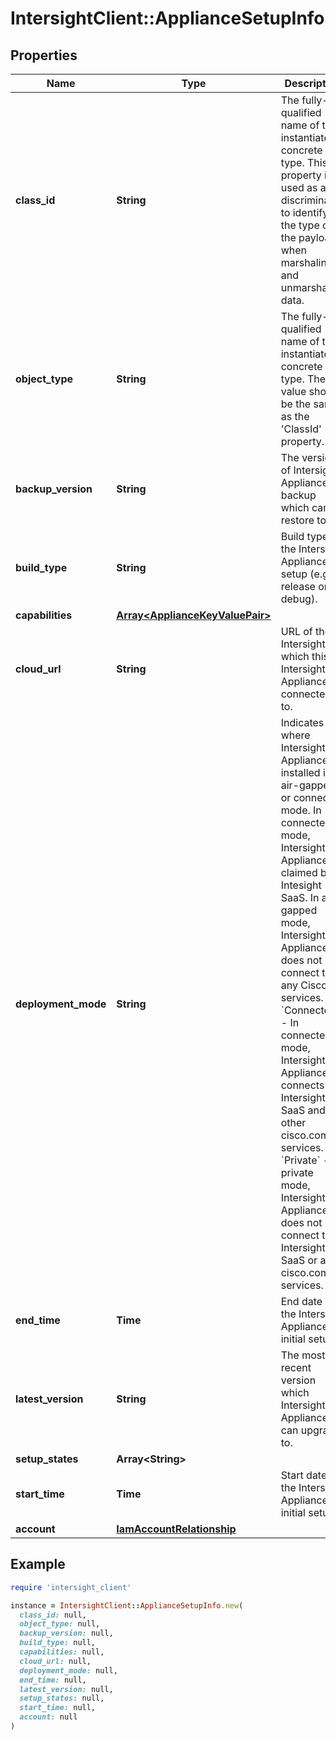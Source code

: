# IntersightClient::ApplianceSetupInfo

## Properties

| Name | Type | Description | Notes |
| ---- | ---- | ----------- | ----- |
| **class_id** | **String** | The fully-qualified name of the instantiated, concrete type. This property is used as a discriminator to identify the type of the payload when marshaling and unmarshaling data. | [default to &#39;appliance.SetupInfo&#39;] |
| **object_type** | **String** | The fully-qualified name of the instantiated, concrete type. The value should be the same as the &#39;ClassId&#39; property. | [default to &#39;appliance.SetupInfo&#39;] |
| **backup_version** | **String** | The version of Intersight Appliance backup which can restore to. | [optional][readonly] |
| **build_type** | **String** | Build type of the Intersight Appliance setup (e.g. release or debug). | [optional][readonly] |
| **capabilities** | [**Array&lt;ApplianceKeyValuePair&gt;**](ApplianceKeyValuePair.md) |  | [optional] |
| **cloud_url** | **String** | URL of the Intersight to which this Intersight Appliance is connected to. | [optional][readonly] |
| **deployment_mode** | **String** | Indicates where Intersight Appliance is installed in air-gapped or connected mode. In connected mode, Intersight Appliance is claimed by Intesight SaaS. In air-gapped mode, Intersight Appliance does not connect to any Cisco services. * &#x60;Connected&#x60; - In connected mode, Intersight Appliance connects to Intersight SaaS and other cisco.com services. * &#x60;Private&#x60; - In private mode, Intersight Appliance does not connect to Intersight SaaS or any cisco.com services. | [optional][readonly][default to &#39;Connected&#39;] |
| **end_time** | **Time** | End date of the Intersight Appliance&#39;s initial setup. | [optional][readonly] |
| **latest_version** | **String** | The most recent version which Intersight Appliance can upgrade to. | [optional][readonly] |
| **setup_states** | **Array&lt;String&gt;** |  | [optional] |
| **start_time** | **Time** | Start date of the Intersight Appliance&#39;s initial setup. | [optional][readonly] |
| **account** | [**IamAccountRelationship**](IamAccountRelationship.md) |  | [optional] |

## Example

```ruby
require 'intersight_client'

instance = IntersightClient::ApplianceSetupInfo.new(
  class_id: null,
  object_type: null,
  backup_version: null,
  build_type: null,
  capabilities: null,
  cloud_url: null,
  deployment_mode: null,
  end_time: null,
  latest_version: null,
  setup_states: null,
  start_time: null,
  account: null
)
```

